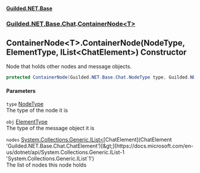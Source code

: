 
#### [Guilded.NET.Base](index 'index')
### [Guilded.NET.Base.Chat](index#Guilded_NET_Base_Chat 'Guilded.NET.Base.Chat').[ContainerNode&lt;T&gt;](ContainerNode_T_ 'Guilded.NET.Base.Chat.ContainerNode&lt;T&gt;')
## ContainerNode&lt;T&gt;.ContainerNode(NodeType, ElementType, IList&lt;ChatElement&gt;) Constructor
Node that holds other nodes and message objects.  
```csharp
protected ContainerNode(Guilded.NET.Base.Chat.NodeType type, Guilded.NET.Base.Chat.ElementType obj, System.Collections.Generic.IList<Guilded.NET.Base.Chat.ChatElement> nodes);
```

#### Parameters
<a name='Guilded_NET_Base_Chat_ContainerNode_T__ContainerNode(Guilded_NET_Base_Chat_NodeType_Guilded_NET_Base_Chat_ElementType_System_Collections_Generic_IList_Guilded_NET_Base_Chat_ChatElement_)_type'></a>
`type` [NodeType](NodeType 'Guilded.NET.Base.Chat.NodeType')  
The type of the node it is
  
<a name='Guilded_NET_Base_Chat_ContainerNode_T__ContainerNode(Guilded_NET_Base_Chat_NodeType_Guilded_NET_Base_Chat_ElementType_System_Collections_Generic_IList_Guilded_NET_Base_Chat_ChatElement_)_obj'></a>
`obj` [ElementType](ElementType 'Guilded.NET.Base.Chat.ElementType')  
The type of the message object it is
  
<a name='Guilded_NET_Base_Chat_ContainerNode_T__ContainerNode(Guilded_NET_Base_Chat_NodeType_Guilded_NET_Base_Chat_ElementType_System_Collections_Generic_IList_Guilded_NET_Base_Chat_ChatElement_)_nodes'></a>
`nodes` [System.Collections.Generic.IList&lt;](https://docs.microsoft.com/en-us/dotnet/api/System.Collections.Generic.IList-1 'System.Collections.Generic.IList`1')[ChatElement](ChatElement 'Guilded.NET.Base.Chat.ChatElement')[&gt;](https://docs.microsoft.com/en-us/dotnet/api/System.Collections.Generic.IList-1 'System.Collections.Generic.IList`1')  
The list of nodes this node holds
  
